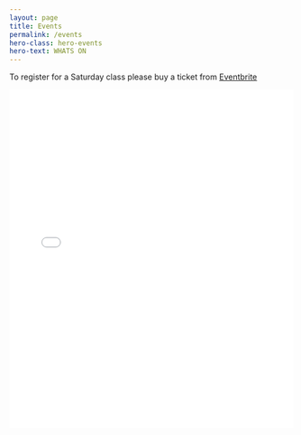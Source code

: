 ```yaml
---
layout: page
title: Events
permalink: /events
hero-class: hero-events
hero-text: WHATS ON
---
```


To register for a Saturday class please buy a ticket from [Eventbrite](https:///www.eventbrite.com.au/o/perth-parkour-inc-8630642536)

<iframe src="//www.eventbrite.com.au/o/perth-parkour-inc-8630642536" style=" border-width:0 " width="100%" height="600px" frameborder="0" scrolling="no"></iframe>
